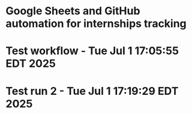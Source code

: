 # Google Sheets and GitHub automation for internships tracking

# Test workflow - Tue Jul  1 17:05:55 EDT 2025
# Test run 2 - Tue Jul  1 17:19:29 EDT 2025
